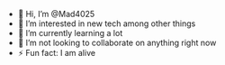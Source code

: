 - 👋 Hi, I’m @Mad4025
- 👀 I’m interested in new tech among other things
- 🌱 I’m currently learning a lot
- 💞️ I’m not looking to collaborate on anything right now
- ⚡ Fun fact: I am alive

<!---
Mad4025/Mad4025 is a ✨ special ✨ repository because its `README.md` (this file) appears on your GitHub profile.
You can click the Preview link to take a look at your changes.
--->
